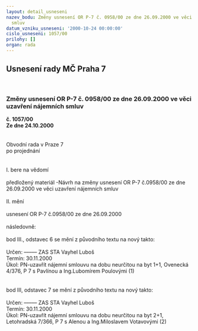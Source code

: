 ```yaml
---
layout: detail_usneseni
nazev_bodu: Změny usnesení OR P-7 č. 0958/00 ze dne 26.09.2000 ve věci uzavření nájemních
  smluv
datum_vzniku_usneseni: '2000-10-24 00:00:00'
cislo_usneseni: 1057/00
prilohy: []
organ: rada
---
```

<div id="ucUsn_pList" class="usn">
	<span><h2>Usnesení rady MČ Praha 7 </h2>
<br></span><div class="standBody">
<span><h3>Změny usnesení OR P-7 č. 0958/00 ze dne 26.09.2000 ve věci uzavření nájemních smluv</h3></span><div class="center">
		<strong>č. 1057/00</strong><br>
	</div>
<div class="center">
		<strong>Ze dne 24.10.2000</strong><br><br>
	</div>
<br>Obvodní rada v Praze 7<br>po projednání<br><br><br>I.	bere na vědomí<br><br> předložený materiál -Návrh na změny usnesení OR P-7 č.0958/00 ze dne 26.09.2000 ve věci uzavření nájemních smluv<br><br>II.	mění <br><br>usnesení OR P-7 č.0958/00 ze dne 26.09.2000<br><br>  následovně:<br><br>bod III., odstavec 6 se mění z původního textu na nový takto:<br><br> Určen:	–––––	ZAS STA Vayhel Luboš<br>Termín: 30.11.2000<br>Úkol:	PN-uzavřít nájemní smlouvu na dobu neurčitou na byt 1+1, Ovenecká 4/376, P 7 s Pavlínou a Ing.Lubomírem Poulovými (1)<br> <br><br>  bod III, odstavec 7 se mění z původního textu na nový takto:<br><br> Určen:	–––––	ZAS STA Vayhel Luboš<br>Termín: 30.11.2000<br>Úkol:	PN-uzavřít nájemní smlouvu na dobu neurčitou na byt 2+1, Letohradská 7/366, P 7 s Alenou a Ing.Miloslavem Votavovými (2)<br> <br>
</div>
</div>